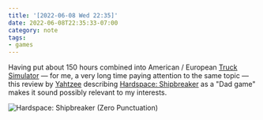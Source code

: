 ```yaml
---
title: '[2022-06-08 Wed 22:35]'
date: 2022-06-08T22:35:33-07:00
category: note
tags:
- games
---
```


Having put about 150 hours combined into American / European [Truck Simulator](https://worldoftrucks.com/en/profile/6779015) — for me, a very long time paying attention to the same topic — this review by [Yahtzee](https://www.escapistmagazine.com/category/zero-punctuation/) describing [Hardspace: Shipbreaker](https://www.focus-entmt.com/en/games/hardspace-shipbreaker) as a "Dad game" makes it sound possibly relevant to my interests.

![Hardspace: Shipbreaker (Zero Punctuation)](https://youtube.com/watch?v=tWW0tVjeV20)
